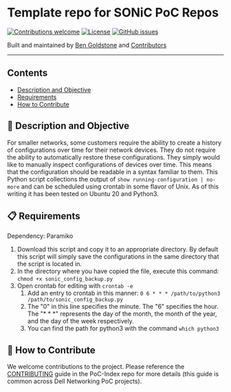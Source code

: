 # Template repo for SONiC PoC Repos


[![Contributions welcome](https://img.shields.io/badge/contributions-welcome-orange.svg)](#-how-to-contribute)
[![License](https://img.shields.io/badge/license-MIT-blue.svg)](https://github.com/Dell-Networking/PoC-SONiC-template/blob/main/LICENSE.md)
[![GitHub issues](https://img.shields.io/github/issues/Dell-Networking/PoC-SONiC-template)](https://github.com/Dell-Networking/PoC-SONiC-template/issues)

Built and maintained by [Ben Goldstone](https://github.com/benjamingoldstone/) and [Contributors](https://github.com/Dell-Networking/PoC-SONiC-template/graphs/contributors)

------------------

## Contents

- [Description and Objective](#-description-and-objective)
- [Requirements](#-requirements)
- [How to Contribute](#-how-to-contribute)


## 🚀 Description and Objective

For smaller networks, some customers require the ability to create a history of configurations over time for their network devices.  They do not require the ability to automatically restore these configurations.  They simply would like to manually inspect configurations of devices over time.  This means that the configuration should be readable in a syntax familiar to them.  This Python script collections the output of ```show running-configuration | no-more``` and can be scheduled using crontab in some flavor of Unix.  As of this writing it has been tested on Ubuntu 20 and Python3.


## 📋 Requirements

Dependency:  Paramiko

1. Download this script and copy it to an appropriate directory.  By default this script will simply save the configurations in the same directory that the script is located in.
2. In the directory where you have copied the file, execute this command: ```chmod +x sonic_config_backup.py```
3. Open crontab for editing with ```crontab -e```
   1. Add an entry to crontab in this manner: ```0 6 * * * /path/to/python3 /path/to/sonic_config_backup.py```
   2. The "0" in this line specifies the minute.  The "6" specifies the hour.  The "* * *" represents the day of the month, the month of the year, and the day of the week respectively.
   3. You can find the path for python3 with the command ```which python3```

## 👏 How to Contribute

We welcome contributions to the project. Please reference the [CONTRIBUTING](https://github.com/Dell-Networking/PoC-Index/blob/main/CONTRIBUTING.md) guide in the PoC-Index repo for more details (this guide is common across Dell Networking PoC projects).



